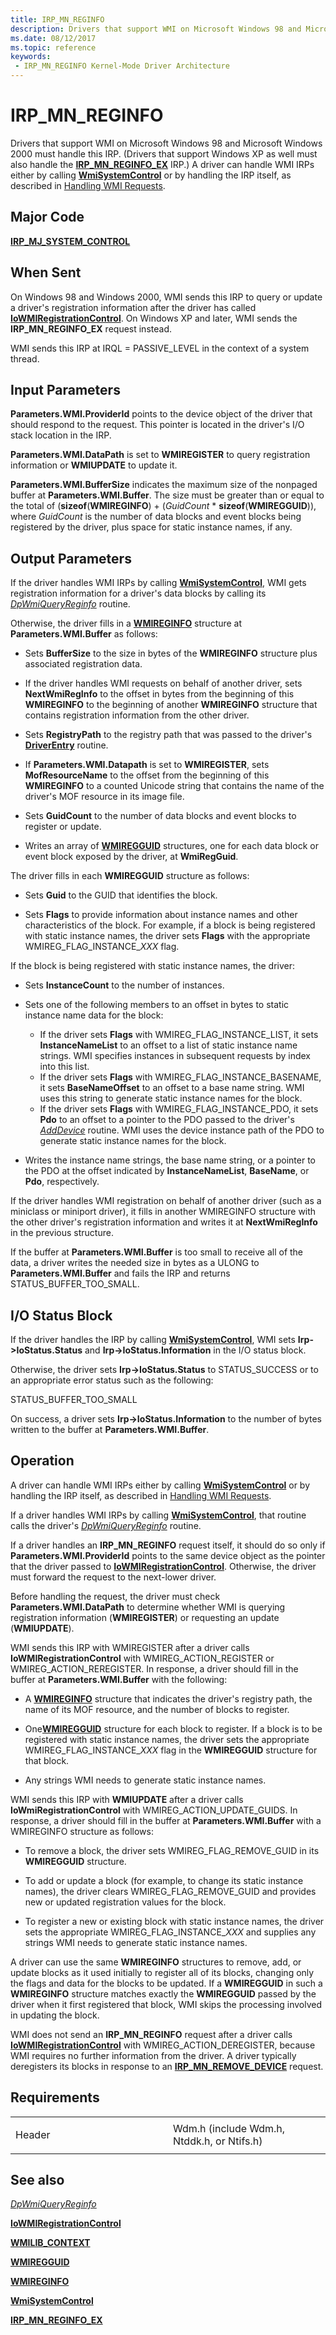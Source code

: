 ```yaml
---
title: IRP_MN_REGINFO
description: Drivers that support WMI on Microsoft Windows 98 and Microsoft Windows 2000 must handle this IRP.
ms.date: 08/12/2017
ms.topic: reference
keywords:
 - IRP_MN_REGINFO Kernel-Mode Driver Architecture
---
```


# IRP\_MN\_REGINFO


Drivers that support WMI on Microsoft Windows 98 and Microsoft Windows 2000 must handle this IRP. (Drivers that support Windows XP as well must also handle the [**IRP\_MN\_REGINFO\_EX**](irp-mn-reginfo-ex.md) IRP.) A driver can handle WMI IRPs either by calling [**WmiSystemControl**](/windows-hardware/drivers/ddi/wmilib/nf-wmilib-wmisystemcontrol) or by handling the IRP itself, as described in [Handling WMI Requests](./handling-wmi-requests.md).

## Major Code

[**IRP\_MJ\_SYSTEM\_CONTROL**](irp-mj-system-control.md)

## When Sent

On Windows 98 and Windows 2000, WMI sends this IRP to query or update a driver's registration information after the driver has called [**IoWMIRegistrationControl**](/windows-hardware/drivers/ddi/wdm/nf-wdm-iowmiregistrationcontrol). On Windows XP and later, WMI sends the **IRP\_MN\_REGINFO\_EX** request instead.

WMI sends this IRP at IRQL = PASSIVE\_LEVEL in the context of a system thread.

## Input Parameters


**Parameters.WMI.ProviderId** points to the device object of the driver that should respond to the request. This pointer is located in the driver's I/O stack location in the IRP.

**Parameters.WMI.DataPath** is set to **WMIREGISTER** to query registration information or **WMIUPDATE** to update it.

**Parameters.WMI.BufferSize** indicates the maximum size of the nonpaged buffer at **Parameters.WMI.Buffer**. The size must be greater than or equal to the total of (**sizeof**(**WMIREGINFO**) + (*GuidCount* \* **sizeof**(**WMIREGGUID**)), where *GuidCount* is the number of data blocks and event blocks being registered by the driver, plus space for static instance names, if any.

## Output Parameters


If the driver handles WMI IRPs by calling [**WmiSystemControl**](/windows-hardware/drivers/ddi/wmilib/nf-wmilib-wmisystemcontrol), WMI gets registration information for a driver's data blocks by calling its [*DpWmiQueryReginfo*](/windows-hardware/drivers/ddi/wmilib/nc-wmilib-wmi_query_reginfo_callback) routine.

Otherwise, the driver fills in a [**WMIREGINFO**](/windows-hardware/drivers/ddi/wmistr/ns-wmistr-wmireginfow) structure at **Parameters.WMI.Buffer** as follows:

-   Sets **BufferSize** to the size in bytes of the **WMIREGINFO** structure plus associated registration data.

-   If the driver handles WMI requests on behalf of another driver, sets **NextWmiRegInfo** to the offset in bytes from the beginning of this **WMIREGINFO** to the beginning of another **WMIREGINFO** structure that contains registration information from the other driver.

-   Sets **RegistryPath** to the registry path that was passed to the driver's [**DriverEntry**](/windows-hardware/drivers/ddi/wdm/nc-wdm-driver_initialize) routine.

-   If **Parameters.WMI.Datapath** is set to **WMIREGISTER**, sets **MofResourceName** to the offset from the beginning of this **WMIREGINFO** to a counted Unicode string that contains the name of the driver's MOF resource in its image file.

-   Sets **GuidCount** to the number of data blocks and event blocks to register or update.

-   Writes an array of [**WMIREGGUID**](/windows-hardware/drivers/ddi/wmistr/ns-wmistr-wmiregguidw) structures, one for each data block or event block exposed by the driver, at **WmiRegGuid**.

The driver fills in each **WMIREGGUID** structure as follows:

-   Sets **Guid** to the GUID that identifies the block.

-   Sets **Flags** to provide information about instance names and other characteristics of the block. For example, if a block is being registered with static instance names, the driver sets **Flags** with the appropriate WMIREG\_FLAG\_INSTANCE\_*XXX* flag.

If the block is being registered with static instance names, the driver:

-   Sets **InstanceCount** to the number of instances.

-   Sets one of the following members to an offset in bytes to static instance name data for the block:
    -   If the driver sets **Flags** with WMIREG\_FLAG\_INSTANCE\_LIST, it sets **InstanceNameList** to an offset to a list of static instance name strings. WMI specifies instances in subsequent requests by index into this list.
    -   If the driver sets **Flags** with WMIREG\_FLAG\_INSTANCE\_BASENAME, it sets **BaseNameOffset** to an offset to a base name string. WMI uses this string to generate static instance names for the block.
    -   If the driver sets **Flags** with WMIREG\_FLAG\_INSTANCE\_PDO, it sets **Pdo** to an offset to a pointer to the PDO passed to the driver's [*AddDevice*](/windows-hardware/drivers/ddi/wdm/nc-wdm-driver_add_device) routine. WMI uses the device instance path of the PDO to generate static instance names for the block.
-   Writes the instance name strings, the base name string, or a pointer to the PDO at the offset indicated by **InstanceNameList**, **BaseName**, or **Pdo**, respectively.

If the driver handles WMI registration on behalf of another driver (such as a miniclass or miniport driver), it fills in another WMIREGINFO structure with the other driver's registration information and writes it at **NextWmiRegInfo** in the previous structure.

If the buffer at **Parameters.WMI.Buffer** is too small to receive all of the data, a driver writes the needed size in bytes as a ULONG to **Parameters.WMI.Buffer** and fails the IRP and returns STATUS\_BUFFER\_TOO\_SMALL.

## I/O Status Block


If the driver handles the IRP by calling [**WmiSystemControl**](/windows-hardware/drivers/ddi/wmilib/nf-wmilib-wmisystemcontrol), WMI sets **Irp-&gt;IoStatus.Status** and **Irp-&gt;IoStatus.Information** in the I/O status block.

Otherwise, the driver sets **Irp-&gt;IoStatus.Status** to STATUS\_SUCCESS or to an appropriate error status such as the following:

STATUS\_BUFFER\_TOO\_SMALL

On success, a driver sets **Irp-&gt;IoStatus.Information** to the number of bytes written to the buffer at **Parameters.WMI.Buffer**.

## Operation

A driver can handle WMI IRPs either by calling [**WmiSystemControl**](/windows-hardware/drivers/ddi/wmilib/nf-wmilib-wmisystemcontrol) or by handling the IRP itself, as described in [Handling WMI Requests](./handling-wmi-requests.md).

If a driver handles WMI IRPs by calling [**WmiSystemControl**](/windows-hardware/drivers/ddi/wmilib/nf-wmilib-wmisystemcontrol), that routine calls the driver's [*DpWmiQueryReginfo*](/windows-hardware/drivers/ddi/wmilib/nc-wmilib-wmi_query_reginfo_callback) routine.

If a driver handles an **IRP\_MN\_REGINFO** request itself, it should do so only if **Parameters.WMI.ProviderId** points to the same device object as the pointer that the driver passed to [**IoWMIRegistrationControl**](/windows-hardware/drivers/ddi/wdm/nf-wdm-iowmiregistrationcontrol). Otherwise, the driver must forward the request to the next-lower driver.

Before handling the request, the driver must check **Parameters.WMI.DataPath** to determine whether WMI is querying registration information (**WMIREGISTER**) or requesting an update (**WMIUPDATE**).

WMI sends this IRP with WMIREGISTER after a driver calls **IoWMIRegistrationControl** with WMIREG\_ACTION\_REGISTER or WMIREG\_ACTION\_REREGISTER. In response, a driver should fill in the buffer at **Parameters.WMI.Buffer** with the following:

-   A [**WMIREGINFO**](/windows-hardware/drivers/ddi/wmistr/ns-wmistr-wmireginfow) structure that indicates the driver's registry path, the name of its MOF resource, and the number of blocks to register.

-   One[**WMIREGGUID**](/windows-hardware/drivers/ddi/wmistr/ns-wmistr-wmiregguidw) structure for each block to register. If a block is to be registered with static instance names, the driver sets the appropriate WMIREG\_FLAG\_INSTANCE\_*XXX* flag in the **WMIREGGUID** structure for that block.

-   Any strings WMI needs to generate static instance names.

WMI sends this IRP with **WMIUPDATE** after a driver calls **IoWmiRegistrationControl** with WMIREG\_ACTION\_UPDATE\_GUIDS. In response, a driver should fill in the buffer at **Parameters.WMI.Buffer** with a WMIREGINFO structure as follows:

-   To remove a block, the driver sets WMIREG\_FLAG\_REMOVE\_GUID in its **WMIREGGUID** structure.

-   To add or update a block (for example, to change its static instance names), the driver clears WMIREG\_FLAG\_REMOVE\_GUID and provides new or updated registration values for the block.

-   To register a new or existing block with static instance names, the driver sets the appropriate WMIREG\_FLAG\_INSTANCE\_*XXX* and supplies any strings WMI needs to generate static instance names.

A driver can use the same **WMIREGINFO** structures to remove, add, or update blocks as it used initially to register all of its blocks, changing only the flags and data for the blocks to be updated. If a **WMIREGGUID** in such a **WMIREGINFO** structure matches exactly the **WMIREGGUID** passed by the driver when it first registered that block, WMI skips the processing involved in updating the block.

WMI does not send an **IRP\_MN\_REGINFO** request after a driver calls [**IoWMIRegistrationControl**](/windows-hardware/drivers/ddi/wdm/nf-wdm-iowmiregistrationcontrol) with WMIREG\_ACTION\_DEREGISTER, because WMI requires no further information from the driver. A driver typically deregisters its blocks in response to an [**IRP\_MN\_REMOVE\_DEVICE**](irp-mn-remove-device.md) request.

## Requirements

<table>
<colgroup>
<col width="50%" />
<col width="50%" />
</colgroup>
<tbody>
<tr class="odd">
<td><p>Header</p></td>
<td>Wdm.h (include Wdm.h, Ntddk.h, or Ntifs.h)</td>
</tr>
</tbody>
</table>

## See also


[*DpWmiQueryReginfo*](/windows-hardware/drivers/ddi/wmilib/nc-wmilib-wmi_query_reginfo_callback)

[**IoWMIRegistrationControl**](/windows-hardware/drivers/ddi/wdm/nf-wdm-iowmiregistrationcontrol)

[**WMILIB\_CONTEXT**](/windows-hardware/drivers/ddi/wmilib/ns-wmilib-_wmilib_context)

[**WMIREGGUID**](/windows-hardware/drivers/ddi/wmistr/ns-wmistr-wmiregguidw)

[**WMIREGINFO**](/windows-hardware/drivers/ddi/wmistr/ns-wmistr-wmireginfow)

[**WmiSystemControl**](/windows-hardware/drivers/ddi/wmilib/nf-wmilib-wmisystemcontrol)

[**IRP\_MN\_REGINFO\_EX**](irp-mn-reginfo-ex.md)

 

